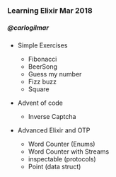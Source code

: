 ### Learning Elixir Mar 2018

##### @carlogilmar

- Simple Exercises
	- Fibonacci
	- BeerSong
	- Guess my number
	- Fizz buzz
	- Square

- Advent of code
	- Inverse Captcha

- Advanced Elixir and OTP
	- Word Counter (Enums)
	- Word Counter with Streams
	- inspectable (protocols)
	- Point (data struct)